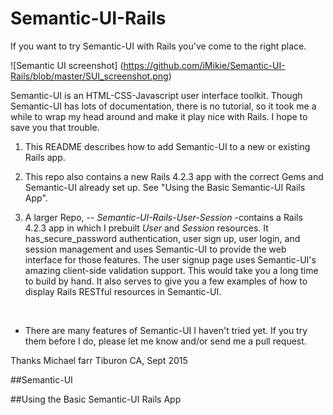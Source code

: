 # Semantic-UI-Rails
If you want to try Semantic-UI with Rails you've come to the right place.  

![Semantic UI screenshot] (https://github.com/iMikie/Semantic-UI-Rails/blob/master/SUI_screenshot.png)

Semantic-UI is an HTML-CSS-Javascript user interface toolkit. Though Semantic-UI has lots of documentation, there is no tutorial, so it took me a while to wrap my head around and make it play nice with Rails.  I hope to save you that trouble.

1. This README describes how to add Semantic-UI to a new or existing Rails app.  

2. This repo also contains a new Rails 4.2.3 app with the correct Gems and Semantic-UI already set up.  See "Using the Basic Semantic-UI Rails App".

3. A larger Repo, -- *Semantic-UI-Rails-User-Session* -contains a Rails 4.2.3 app in which I prebuilt *User* and *Session* resources.  It has_secure_password authentication, user sign up, user login, and session management and uses Semantic-UI to provide the web interface for those features.  The user signup page uses Semantic-UI's amazing client-side validation support.  This would take you a long time to build by hand. It also serves to give you a few examples of how to display Rails RESTful resources in Semantic-UI.


<br>


* There are many features of Semantic-UI I haven't tried yet.  If you try them before I do, please let me know and/or send me a pull request.

Thanks Michael farr
Tiburon CA, Sept 2015

##Semantic-UI

##Using the Basic Semantic-UI Rails App
